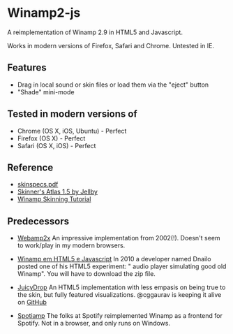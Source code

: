 # Winamp2-js

A reimplementation of Winamp 2.9 in HTML5 and Javascript.

Works in modern versions of Firefox, Safari and Chrome. Untested in IE.

## Features

- Drag in local sound or skin files or load them via the "eject" button
- "Shade" mini-mode

## Tested in modern versions of

- Chrome (OS X, iOS, Ubuntu) - Perfect
- Firefox (OS X) - Perfect
- Safari (OS X, iOS) - Perfect

## Reference

- [skinspecs.pdf](http://members.xoom.it/skinart/tutorial/skinspecs..pdf)
- [Skinner's Atlas 1.5 by Jellby](http://forums.winamp.com/showthread.php?p=951257)
- [Winamp Skinning Tutorial](http://people.xmms2.org/~tru/promoe/Winamp_skinning_tutorial_1_5_0.pdf)

## Predecessors

- [Webamp2x](http://forums.winamp.com/showthread.php?threadid=91850) An
  impressive implementation from 2002(!). Doesn't seem to work/play in my
  modern browsers.

- [Winamp em HTML5 e Javascript](http://www.tidbits.com.br/winamp-em-html5-e-javascript)
  In 2010 a developer named Dnailo posted one of his HTML5 experiment: " audio
  player simulating good old Winamp". You will have to download the zip file.

- [JuicyDrop](http://cggaurav.github.io/juicydrop/) An HTML5 implementation with
  less empasis on being true to the skin, but fully featured visualizations.
  @cggaurav is keeping it alive on [GitHub](https://github.com/cggaurav/juicydrop)

- [Spotiamp](http://spotiamp.com/) The folks at Spotify reimplemented Winamp as
  a frontend for Spotify. Not in a browser, and only runs on Windows.
